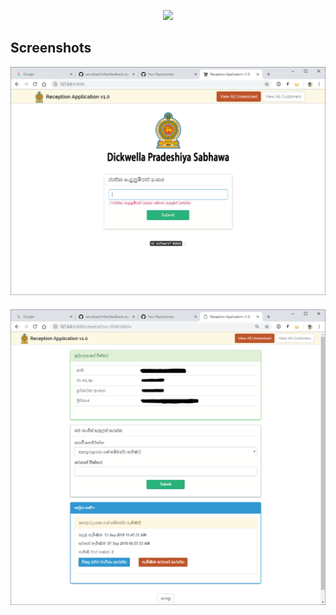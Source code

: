 <p align="center"><img src="https://laravel.com/assets/img/components/logo-laravel.svg"></p>

## Screenshots

<p align="center">
<img src="https://raw.githubusercontent.com/amodsachintha/feedback-app-laravel/master/meta/1.png" style="margin-bottom: 20px">
<img src="https://raw.githubusercontent.com/amodsachintha/feedback-app-laravel/master/meta/2.png" style="margin-bottom: 20px">
</p>

